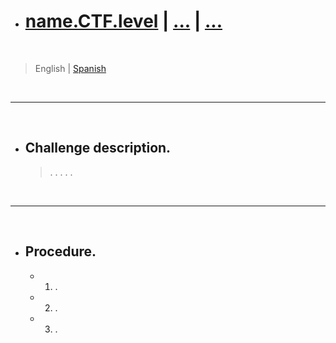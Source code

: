 - # [name.CTF.level](url) | [...]() | [...]()

<br>

> English | [Spanish](url) 

<br>

-----

<br>

- ## Challenge description.
	> .
	> .
	> .
	> .
	> .

<br>

-----

<br>

- ## Procedure.
	- 1. .
	- 2. .
	- 3. .

<br>
